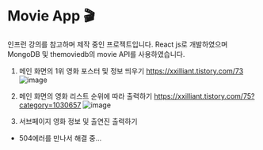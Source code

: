 # Movie App 🎬

인프런 강의를 참고하며 제작 중인 프로젝트입니다.
React js로 개발하였으며 MongoDB 및 themoviedb의 movie API를 사용하였습니다.

1. 메인 화면의 1위 영화 포스터 및 정보 띄우기
https://xxilliant.tistory.com/73
![image](https://user-images.githubusercontent.com/91872300/229339608-acc803f1-5ea7-410e-ba1c-0c08c02ee917.png)

2. 메인 화면의 영화 리스트 순위에 따라 출력하기
https://xxilliant.tistory.com/75?category=1030657
![image](https://user-images.githubusercontent.com/91872300/229339617-426d5c55-1fb1-482d-b3db-cbd35bd572fd.png)

3. 서브페이지 영화 정보 및 출연진 출력하기


+ 504에러를 만나서 해결 중...
